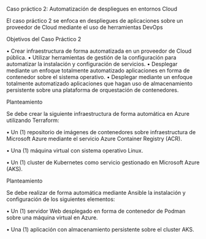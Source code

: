 Caso práctico 2: Automatización de despliegues en entornos Cloud

El caso práctico 2 se enfoca en despliegues de aplicaciones sobre un
proveedor de Cloud mediante el uso de herramientas DevOps

Objetivos del Caso Práctico 2

• Crear infraestructura de forma automatizada en un proveedor de
  Cloud pública.
• Utilizar herramientas de gestión de la configuración para automatizar
  la instalación y configuración de servicios.
• Desplegar mediante un enfoque totalmente automatizado
  aplicaciones en forma de contenedor sobre el sistema operativo.
• Desplegar mediante un enfoque totalmente automatizado
  aplicaciones que hagan uso de almacenamiento persistente sobre
  una plataforma de orquestación de contenedores.

Planteamiento

Se debe crear la siguiente infraestructura de forma automática en
Azure utilizando Terraform:

• Un (1) repositorio de imágenes de contenedores sobre infraestructura de
  Microsoft Azure mediante el servicio Azure Container Registry (ACR).

• Una (1) máquina virtual con sistema operativo Linux.

• Un (1) cluster de Kubernetes como servicio gestionado en Microsoft Azure
  (AKS).

Planteamiento

Se debe realizar de forma automática mediante Ansible la instalación y
configuración de los siguientes elementos:

• Un (1) servidor Web desplegado en forma de contenedor de
  Podman sobre una máquina virtual en Azure.

• Una (1) aplicación con almacenamiento persistente sobre el
  cluster AKS.
